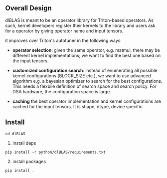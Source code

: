 ## Overall Design

dlBLAS is meant to be an operator library for Triton-based operators. As such, kernel developers register their kernels to the library and users ask for a operator by giving operator name and input tensors.

it improves over Triton's autotuner in the following ways:

- **operator selection**: given the same operator, e.g. matmul, there may be different kernel implementations; we want to find the best one based on the input tensors.

- **customized configuration search**: instead of enumerating all possible kernel configurations (BLOCK_SIZE etc.), we want to use advanced algorithm e.g. a bayesian optimizer to search for the best configurations. This needs a flexbile definition of search space and search policy. For DSA hardware, the configuration space is large.

- **caching** the best operator implementation and kernel configurations are cached for the input tensors. It is shape, dtype, device specific.


## Install

```
cd dlBLAS
```

1. install deps

```
pip install -r python/dlBLAS/requirements.txt
```

2. install packages

```
pip install .
```
